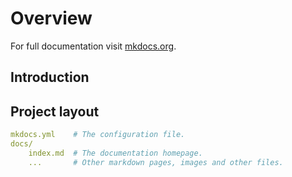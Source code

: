 # Overview

For full documentation visit [mkdocs.org](https://www.mkdocs.org).

## Introduction


## Project layout

```yaml
mkdocs.yml    # The configuration file.
docs/
    index.md  # The documentation homepage.
    ...       # Other markdown pages, images and other files.
```
